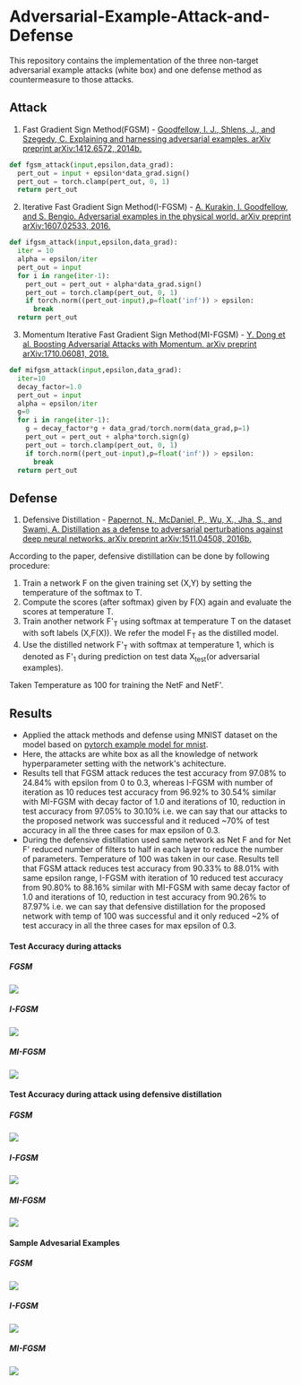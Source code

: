 # Adversarial-Example-Attack-and-Defense
This repository contains the implementation of the three non-target adversarial example attacks (white box) and one defense method as countermeasure to those attacks.

## Attack
1. Fast Gradient Sign Method(FGSM) - [Goodfellow, I. J., Shlens, J., and Szegedy, C. Explaining and harnessing adversarial examples. arXiv preprint arXiv:1412.6572, 2014b.](https://arxiv.org/abs/1412.6572)
```python
def fgsm_attack(input,epsilon,data_grad):
  pert_out = input + epsilon*data_grad.sign()
  pert_out = torch.clamp(pert_out, 0, 1)
  return pert_out
```
2. Iterative Fast Gradient Sign Method(I-FGSM) - [A. Kurakin, I. Goodfellow, and S. Bengio. Adversarial examples in the physical world. arXiv preprint arXiv:1607.02533, 2016.](https://arxiv.org/abs/1607.02533)
```python
def ifgsm_attack(input,epsilon,data_grad):
  iter = 10
  alpha = epsilon/iter
  pert_out = input
  for i in range(iter-1):
    pert_out = pert_out + alpha*data_grad.sign()
    pert_out = torch.clamp(pert_out, 0, 1)
    if torch.norm((pert_out-input),p=float('inf')) > epsilon:
      break
  return pert_out
```
3. Momentum Iterative Fast Gradient Sign Method(MI-FGSM) - [Y. Dong et al. Boosting Adversarial Attacks with Momentum. arXiv preprint arXiv:1710.06081, 2018.](https://arxiv.org/abs/1710.06081)
```python
def mifgsm_attack(input,epsilon,data_grad):
  iter=10
  decay_factor=1.0
  pert_out = input
  alpha = epsilon/iter
  g=0
  for i in range(iter-1):
    g = decay_factor*g + data_grad/torch.norm(data_grad,p=1)
    pert_out = pert_out + alpha*torch.sign(g)
    pert_out = torch.clamp(pert_out, 0, 1)
    if torch.norm((pert_out-input),p=float('inf')) > epsilon:
      break
  return pert_out
```

## Defense 
1. Defensive Distillation - [Papernot, N., McDaniel, P., Wu, X., Jha, S., and Swami, A. Distillation as a defense to adversarial perturbations against deep neural networks.
arXiv preprint arXiv:1511.04508, 2016b.](https://arxiv.org/abs/1511.04508)

According to the paper, defensive distillation can be done by following procedure:
1) Train a network F on the given training set (X,Y) by setting the temperature of the softmax to T.
2) Compute the scores (after softmax) given by F(X) again and evaluate the scores at temperature T.
3) Train another network F'<sub>T</sub> using softmax at temperature T on the dataset with soft labels (X,F(X)). We refer the model F<sub>T</sub> as the distilled model.
4) Use the distilled network F'<sub>T</sub> with softmax at temperature 1, which is denoted as F'<sub>1</sub> during prediction on test data X<sub>test</sub>(or adversarial examples).

Taken Temperature as 100 for training the NetF and NetF'. 

## Results
- Applied the attack methods and defense using MNIST dataset on the model based on [pytorch example model for mnist](https://github.com/pytorch/examples/blob/master/mnist).
- Here, the attacks are white box as all the knowledge of network hyperparameter setting with the network's achitecture.
- Results tell that FGSM attack reduces the test accuracy from 97.08% to 24.84% with epsilon from 0 to 0.3, whereas I-FGSM with number of iteration as 10 reduces 
test accuracy from 96.92% to 30.54% similar with MI-FGSM with decay factor of 1.0 and iterations of 10, reduction in test accuracy from 97.05% to 30.10% i.e. we can 
say that our attacks to the proposed network was successful and it reduced ~70% of test accuracy in all the three cases for max epsilon of 0.3.
- During the defensive distillation used same network as Net F and for Net F' reduced number of filters to half in each layer to reduce the number of parameters. Temperature of 100 was taken in our case. Results tell that FGSM attack reduces test accuracy from 90.33% to 88.01% with same epsilon range, I-FGSM with iteration of 10 reduced test accuracy 
from 90.80% to 88.16% similar with MI-FGSM with same decay factor of 1.0 and iterations of 10, reduction in test accuracy from 90.26% to 87.97% i.e. we can say that defensive
distillation for the proposed network with temp of 100 was successful and it only reduced ~2% of test accuracy in all the three cases for max epsilon of 0.3.

#### Test Accuracy during attacks
##### FGSM 
![](/images/fgsm-attack.png)
##### I-FGSM 
![](/images/ifgsm-attack.png) 
##### MI-FGSM 
![](/images/mifgsm-attack.png) 
#### Test Accuracy during attack using defensive distillation 
##### FGSM 
![](/images/defense-fgsm.png) 
##### I-FGSM 
![](/images/defense-ifgsm.png) 
##### MI-FGSM 
![](/images/defense-mifgsm.png) 
#### Sample Advesarial Examples
##### FGSM 
![](/images/fgsm-adv.png) 
##### I-FGSM 
![](/images/ifgsm-adv.png) 
##### MI-FGSM 
![](/images/mifgsm-adv.png) 

